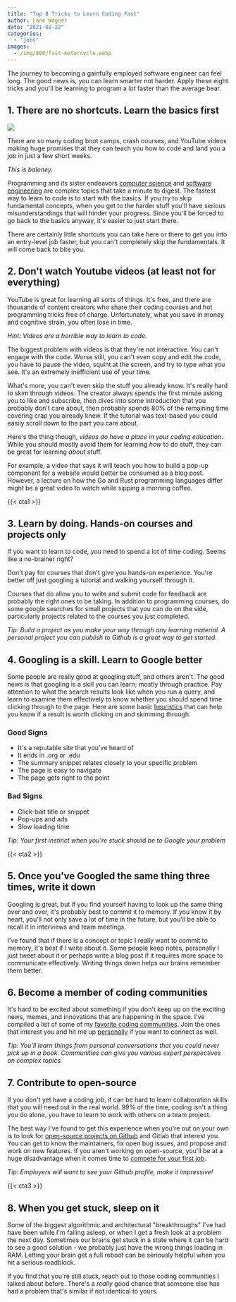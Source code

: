 ```yaml
---
title: "Top 8 Tricks to Learn Coding Fast"
author: Lane Wagner
date: "2021-02-22"
categories: 
  - "jobs"
images:
  - /img/800/fast-motorcycle.webp
---
```


The journey to becoming a gainfully employed software engineer can feel long. The good news is, you can learn smarter not harder. Apply these eight tricks and you'll be learning to program a lot faster than the average bear.

## 1. There are no shortcuts. Learn the basics first

![](/img/800/shortcut-maze-300x183.jpg)

There are so many coding boot camps, crash courses, and YouTube videos making huge promises that they can teach you how to code and land you a job in just a few short weeks.

_This is baloney._

Programming and its sister endeavors [computer science](/computer-science/comprehensive-guide-to-learn-computer-science-online/) and [software engineering](/computer-science/computer-science-vs-software-engineering/) are complex topics that take a minute to digest. The fastest way to learn to code is to start with the basics. If you try to skip fundamental concepts, when you get to the harder stuff you'll have serious misunderstandings that will hinder your progress. Since you'll be forced to go back to the basics anyway, it's easier to just start there.

There are certainly little shortcuts you can take here or there to get you into an entry-level job faster, but you can't completely skip the fundamentals. It will come back to bite you.

## 2. Don't watch Youtube videos (at least not for everything)

YouTube is great for learning all sorts of things. It's free, and there are thousands of content creators who share their coding courses and hot programming tricks free of charge. Unfortunately, what you save in money and cognitive strain, you often lose in time.

_Hint: Videos are a horrible way to learn to code._

The biggest problem with videos is that they're not interactive. You can't engage with the code. Worse still, you can't even copy and edit the code, you have to pause the video, squint at the screen, and try to type what you see. It's an extremely inefficient use of your time.

What's more, you can't even skip the stuff you already know. It's really hard to skim through videos. The creator always spends the first minute asking you to like and subscribe, then dives into some introduction that you probably don't care about, then probably spends 80% of the remaining time covering crap you already knew. If the tutorial was text-based you could easily scroll down to the part you care about.

Here's the thing though, _videos do have a place in your coding education_. While you should mostly avoid them for learning _how_ to do stuff, they can be great for learning _about_ stuff.

For example, a video that says it will teach you how to build a pop-up component for a website would better be consumed as a blog post. However, a lecture on how the Go and Rust programming languages differ might be a great video to watch while sipping a morning coffee.

{{< cta1 >}}

## 3. Learn by doing. Hands-on courses and projects only

If you want to learn to code, you need to spend a lot of time coding. Seems like a no-brainer right?

Don't pay for courses that don't give you hands-on experience. You're better off just googling a tutorial and walking yourself through it.

Courses that do allow you to write and submit code for feedback are probably the right ones to be taking. In addition to programming courses, do some google searches for small projects that you can do on the side, particularly projects related to the courses you just completed.

_Tip: Build a project as you make your way through any learning material. A personal project you can publish to Github is a great way to get started._

## 4. Googling is a skill. Learn to Google better

Some people are really good at googling stuff, and others aren't. The good news is that googling is a skill you can learn; mostly through practice. Pay attention to what the search results look like when you run a query, and learn to examine them effectively to know whether you should spend time clicking through to the page. Here are some basic [heuristics](/computer-science/examples-of-heuristics-in-computer-science/) that can help you know if a result is worth clicking on and skimming through.

### Good Signs

- It's a reputable site that you've heard of
- It ends in .org or .edu
- The summary snippet relates closely to your specific problem
- The page is easy to navigate
- The page gets right to the point

### Bad Signs

- Click-bait title or snippet
- Pop-ups and ads
- Slow loading time

_Tip: Your first instinct when you're stuck should be to Google your problem_

{{< cta2 >}}

## 5. Once you've Googled the same thing three times, write it down

Googling is great, but if you find yourself having to look up the same thing over and over, it's probably best to commit it to memory. If you know it by heart, you'll not only save a lot of time in the future, but you'll be able to recall it in interviews and team meetings.

I've found that if there is a concept or topic I really want to commit to memory, it's best if I write about it. Some people keep notes, personally I just tweet about it or perhaps write a blog post if it requires more space to communicate effectively. Writing things down helps our brains remember them better.

## 6. Become a member of coding communities

It's hard to be excited about something if you don't keep up on the exciting news, memes, and innovations that are happening in the space. I've compiled a list of some of my [favorite coding communities](/misc/best-coding-communities/). Join the ones that interest you and hit me up [personally](https://twitter.com/wagslane) if you want to connect as well.

_Tip: You'll learn things from personal conversations that you could never pick up in a book. Communities can give you various expert perspectives on complex topics._

## 7. Contribute to open-source

If you don't yet have a coding job, it can be hard to learn collaboration skills that you will need out in the real world. 99% of the time, coding isn't a thing you do alone, you have to learn to work with others on a team project.

The best way I've found to get this experience when you're out on your own is to look for [open-source projects on Github](/open-source/contributing-to-open-source/) and Gitlab that interest you. You can get to know the maintainers, fix open bug issues, and propose and work on new features. If you aren't working on open-source, you'll be at a huge disadvantage when it comes time to [compete for your first job](/jobs/getting-a-job-after-coding-bootcamp-is-hard/).

_Tip: Employers will want to see your Github profile, make it impressive!_

{{< cta3 >}}

## 8. When you get stuck, sleep on it

Some of the biggest algorithmic and architectural "breakthroughs" I've had have been while I'm falling asleep, or when I get a fresh look at a problem the next day. Sometimes our brains get stuck in a state where it can be hard to see a good solution - we probably just have the wrong things loading in RAM. Letting your brain get a full reboot can be seriously helpful when you hit a serious roadblock.

If you find that you're still stuck, reach out to those coding communities I talked about before. There's a _really_ good chance that someone else has had a problem that's similar if not identical to yours.
